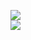 [![](https://img.shields.io/badge/Made%20With-Github%20Spray-lightgrey.svg?style=for-the-badge&logo=github)](https://github.com/Annihil/github-spray#10245)  
[![](https://i.imgur.com/2DrTn0Z.gif)](https://github.com/Annihil/github-spray)
